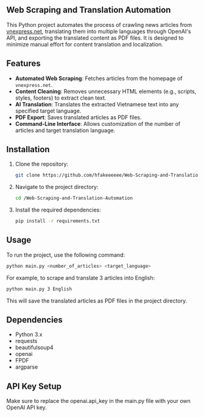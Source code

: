 ## Web Scraping and Translation Automation

This Python project automates the process of crawling news articles from [vnexpress.net](https://vnexpress.net), translating them into multiple languages through OpenAI's API, and exporting the translated content as PDF files. It is designed to minimize manual effort for content translation and localization.

## Features

- **Automated Web Scraping**: Fetches articles from the homepage of `vnexpress.net`.
- **Content Cleaning**: Removes unnecessary HTML elements (e.g., scripts, styles, footers) to extract clean text.
- **AI Translation**: Translates the extracted Vietnamese text into any specified target language.
- **PDF Export**: Saves translated articles as PDF files.
- **Command-Line Interface**: Allows customization of the number of articles and target translation language.

## Installation

1. Clone the repository:
   ```bash
   git clone https://github.com/hfakeeeeee/Web-Scraping-and-Translation-Automation.git
    ```

2. Navigate to the project directory:
    ```bash 
    cd /Web-Scraping-and-Translation-Automation
    ```

3. Install the required dependencies:
    ```bash
    pip install -r requirements.txt
    ```

## Usage
To run the project, use the following command:

```bash
python main.py <number_of_articles> <target_language>
```
For example, to scrape and translate 3 articles into English:

```bash
python main.py 3 English
```

This will save the translated articles as PDF files in the project directory.

## Dependencies
- Python 3.x
- requests
- beautifulsoup4
- openai
- FPDF
- argparse

## API Key Setup
Make sure to replace the openai.api_key in the main.py file with your own OpenAI API key.